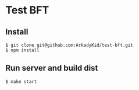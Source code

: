 # Test BFT

## Install

````
$ git clone git@github.com:ArkadyKid/test-bft.git
$ npm install
````

## Run server and build dist

````
$ make start
````
